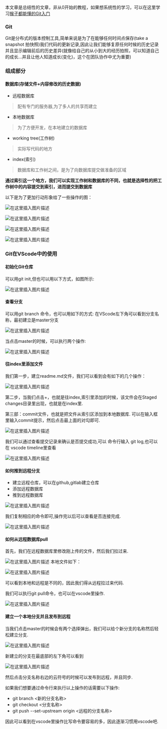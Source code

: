 本文章是总结性的文章，非从0开始的教程，如果想系统性的学习，可以在这里学习[猴子都能懂的Git入门](https://backlog.com/git-tutorial/cn/)

### Git
Git是分布式的版本控制工具,简单来说是为了在能够任何时间点保存(take a snapshot 拍快照)我们代码的更新记录,因此让我们能够复原任何时候的历史记录并且显示编辑前后的历史差异(就像给自己的从小到大的经历拍照，可以知道自己的成长...并且让他人知道成长(变化)，这个在团队协作中尤为重要)

### 组成部分

#### 数据库(存储文件+内容修改的历史数据)

- 远程数据库

> 配有专门的服务器,为了多人的共享而建立

- 本地数据库

> 为了方便开发，在本地建立的数据库

- working tree(工作树)

> 实际写代码的地方

- index(索引)

> 数据库和工作树之间，是为了向数据库提交做准备的区域

**通过索引这一个地方，我们可以实现工作树和数据库的不同，也就是选择性的把工作树中的内容提交到索引，进而提交到数据库**

以下是为了更加行动形象给了一些操作的图：

![在这里插入图片描述](https://img-blog.csdnimg.cn/20200923070122422.png?x-oss-process=image/watermark,type_ZmFuZ3poZW5naGVpdGk,shadow_10,text_aHR0cHM6Ly9ibG9nLmNzZG4ubmV0L0FidWR1bGFfXw==,size_16,color_FFFFFF,t_70#pic_center)

![在这里插入图片描述](https://img-blog.csdnimg.cn/20200923072239798.png?x-oss-process=image/watermark,type_ZmFuZ3poZW5naGVpdGk,shadow_10,text_aHR0cHM6Ly9ibG9nLmNzZG4ubmV0L0FidWR1bGFfXw==,size_16,color_FFFFFF,t_70#pic_center)


![在这里插入图片描述](https://img-blog.csdnimg.cn/20200923072402656.png?x-oss-process=image/watermark,type_ZmFuZ3poZW5naGVpdGk,shadow_10,text_aHR0cHM6Ly9ibG9nLmNzZG4ubmV0L0FidWR1bGFfXw==,size_16,color_FFFFFF,t_70#pic_center)

![在这里插入图片描述](https://img-blog.csdnimg.cn/20200923181432801.png?x-oss-process=image/watermark,type_ZmFuZ3poZW5naGVpdGk,shadow_10,text_aHR0cHM6Ly9ibG9nLmNzZG4ubmV0L0FidWR1bGFfXw==,size_16,color_FFFFFF,t_70#pic_center)


### Git在VScode中的使用


#### 初始化Git仓库

可以用git init,但也可以用以下方式，如图所示:

![在这里插入图片描述](https://img-blog.csdnimg.cn/20200923172211974.png?x-oss-process=image/watermark,type_ZmFuZ3poZW5naGVpdGk,shadow_10,text_aHR0cHM6Ly9ibG9nLmNzZG4ubmV0L0FidWR1bGFfXw==,size_16,color_FFFFFF,t_70#pic_center)


#### 查看分支 

可以用git branch 命令，也可以用如下的方式:
在VScode左下角可以看到分支名称，最初建立是master分支

![在这里插入图片描述](https://img-blog.csdnimg.cn/20200923172520259.png?x-oss-process=image/watermark,type_ZmFuZ3poZW5naGVpdGk,shadow_10,text_aHR0cHM6Ly9ibG9nLmNzZG4ubmV0L0FidWR1bGFfXw==,size_16,color_FFFFFF,t_70#pic_center)


当点击master的时候，可以执行两个操作:


![在这里插入图片描述](https://img-blog.csdnimg.cn/20200923172659318.png?x-oss-process=image/watermark,type_ZmFuZ3poZW5naGVpdGk,shadow_10,text_aHR0cHM6Ly9ibG9nLmNzZG4ubmV0L0FidWR1bGFfXw==,size_16,color_FFFFFF,t_70#pic_center)


#### 往index里添加文件


我们第一步，建立readme.md文件，我们可以看到会有如下的几个操作：

![在这里插入图片描述](https://img-blog.csdnimg.cn/20200923173158492.png?x-oss-process=image/watermark,type_ZmFuZ3poZW5naGVpdGk,shadow_10,text_aHR0cHM6Ly9ibG9nLmNzZG4ubmV0L0FidWR1bGFfXw==,size_16,color_FFFFFF,t_70#pic_center)

第二步，当我们点击+，也就是往index,索引里添加的时候，该文件会在Staged changes目录里出现，也就是在index里.

第三部：commit文件，也就是把文件从索引区添加到本地数据库.
可以在输入框里输入commit提示，然后点击最上面的对勾即可.


![在这里插入图片描述](https://img-blog.csdnimg.cn/2020092317360069.png?x-oss-process=image/watermark,type_ZmFuZ3poZW5naGVpdGk,shadow_10,text_aHR0cHM6Ly9ibG9nLmNzZG4ubmV0L0FidWR1bGFfXw==,size_16,color_FFFFFF,t_70#pic_center)


我们可以通过查看提交记录来确认是否提交成功,可以 命令行输入 git log,也可以在 vscode timeline里查看


![在这里插入图片描述](https://img-blog.csdnimg.cn/20200923174026400.png?x-oss-process=image/watermark,type_ZmFuZ3poZW5naGVpdGk,shadow_10,text_aHR0cHM6Ly9ibG9nLmNzZG4ubmV0L0FidWR1bGFfXw==,size_16,color_FFFFFF,t_70#pic_center)


#### 如何推到远程分支

- 建立远程仓库，可以在github,gitlab建立仓库
- 添加远程数据库
- 推到远程数据库

![在这里插入图片描述](https://img-blog.csdnimg.cn/20200923175035912.png?x-oss-process=image/watermark,type_ZmFuZ3poZW5naGVpdGk,shadow_10,text_aHR0cHM6Ly9ibG9nLmNzZG4ubmV0L0FidWR1bGFfXw==,size_16,color_FFFFFF,t_70#pic_center)

我们复制相应的命令即可,操作完以后可以查看是否连接完成.

![在这里插入图片描述](https://img-blog.csdnimg.cn/20200923175333160.png?x-oss-process=image/watermark,type_ZmFuZ3poZW5naGVpdGk,shadow_10,text_aHR0cHM6Ly9ibG9nLmNzZG4ubmV0L0FidWR1bGFfXw==,size_16,color_FFFFFF,t_70#pic_center)


#### 如何从远程数据库pull

首先，我们在远程数据库里修改刚上传的文件，然后我们拉过来.

![在这里插入图片描述](https://img-blog.csdnimg.cn/2020092317571561.png?x-oss-process=image/watermark,type_ZmFuZ3poZW5naGVpdGk,shadow_10,text_aHR0cHM6Ly9ibG9nLmNzZG4ubmV0L0FidWR1bGFfXw==,size_16,color_FFFFFF,t_70#pic_center)
本地文件如下：

![在这里插入图片描述](https://img-blog.csdnimg.cn/20200923175733588.png#pic_center)

可以看到本地和远程是不同的，因此我们得从远程拉过来代码.

我们可以执行git pull命令，也可以在vscode里操作.


![在这里插入图片描述](https://img-blog.csdnimg.cn/20200923175950658.png?x-oss-process=image/watermark,type_ZmFuZ3poZW5naGVpdGk,shadow_10,text_aHR0cHM6Ly9ibG9nLmNzZG4ubmV0L0FidWR1bGFfXw==,size_16,color_FFFFFF,t_70#pic_center)

#### 建立一个本地分支并且发布到远程

当我们点击master的时候会有两个选择弹出，我们可以给个新分支的名称然后轻松建立分支.

![在这里插入图片描述](https://img-blog.csdnimg.cn/20200923172520259.png?x-oss-process=image/watermark,type_ZmFuZ3poZW5naGVpdGk,shadow_10,text_aHR0cHM6Ly9ibG9nLmNzZG4ubmV0L0FidWR1bGFfXw==,size_16,color_FFFFFF,t_70#pic_center)

新建立的分支在最底部的左下角可以看到

![在这里插入图片描述](https://img-blog.csdnimg.cn/20200923180612230.png#pic_center)

然后点击分支名称右边的云符号的时候可以发布到远程，并且同步.

如果我们想要通过命令行来执行以上操作的话需要以下操作:

- git branch <新的分支名称>
- git checkout <分支名称>
- git push --set-upstream origin <远程的分支名称>

因此可以看到在vscode里操作比写命令要容易的多，因此逐渐习惯用vscode吧.


